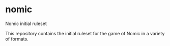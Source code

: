 # nomic

Nomic initial ruleset

This repository contains the initial ruleset for the game of Nomic in
a variety of formats.
